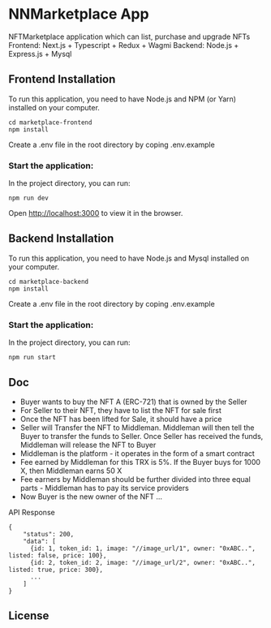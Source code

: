 # NNMarketplace App
NFTMarketplace application which can list, purchase and upgrade NFTs
Frontend: Next.js + Typescript + Redux + Wagmi
Backend: Node.js + Express.js + Mysql

## Frontend Installation

To run this application, you need to have Node.js and NPM (or Yarn) installed on your computer.

```
cd marketplace-frontend
npm install
```

Create a .env file in the root directory by coping .env.example

### Start the application:

In the project directory, you can run:

`npm run dev`

Open [http://localhost:3000](http://localhost:3000) to view it in the browser.


## Backend Installation

To run this application, you need to have Node.js and Mysql installed on your computer.

```
cd marketplace-backend
npm install
```

Create a .env file in the root directory by coping .env.example

### Start the application:

In the project directory, you can run:

`npm run start`


## Doc

- Buyer wants to buy the NFT A (ERC-721) that is owned by the Seller
- For Seller to their NFT, they have to list the NFT for sale first
- Once the NFT has been lifted for Sale, it should have a price
- Seller will Transfer the NFT to Middleman. Middleman will then tell the Buyer to transfer the funds to Seller. Once Seller has received the funds, Middleman will release the NFT to Buyer
- Middleman is the platform - it operates in the form of a smart contract
- Fee earned by Middleman for this TRX is 5%. If the Buyer buys for 1000 X, then Middleman earns 50 X
- Fee earners by Middleman should be further divided into three equal parts - Middleman has to pay its service providers
- Now Buyer is the new owner of the NFT
...

API Response

```
{
    "status": 200,
    "data": [
      {id: 1, token_id: 1, image: "//image_url/1", owner: "0xABC..", listed: false, price: 100},
      {id: 2, token_id: 2, image: "//image_url/2", owner: "0xABC..", listed: true, price: 300},
      ...
    ]
}
```



## License
